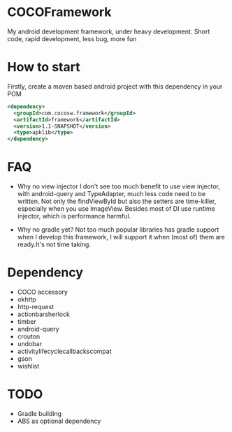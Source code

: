 COCOFramework
=============

My android development framework, under heavy development.
Short code, rapid development, less bug, more fun


How to start
=============

Firstly, create a maven based android project with this dependency in your POM

```xml
<dependency>
  <groupId>com.cocosw.framework</groupId>
  <artifactId>framework</artifactId>
  <version>1.1-SNAPSHOT</version>
  <type>apklib</type>
</dependency>
```

FAQ
============

- Why no view injector
I don't see too much benefit to use view injector, with android-query and TypeAdapter, much less code need to be written.
Not only the findViewById but also the setters are time-killer, especially when you use ImageView.
Besides most of DI use runtime injector, which is performance harmful.

- Why no gradle yet?
Not too much popular libraries has gradle support when I develop this framework, I will support it when (most of) them are ready.It's not time taking.


Dependency
============
- COCO accessory
- okhttp
- http-request
- actionbarsherlock
- timber
- android-query
- crouton
- undobar
- activitylifecyclecallbackscompat
- gson
- wishlist

TODO
=============
- Gradle building
- ABS as optional dependency
